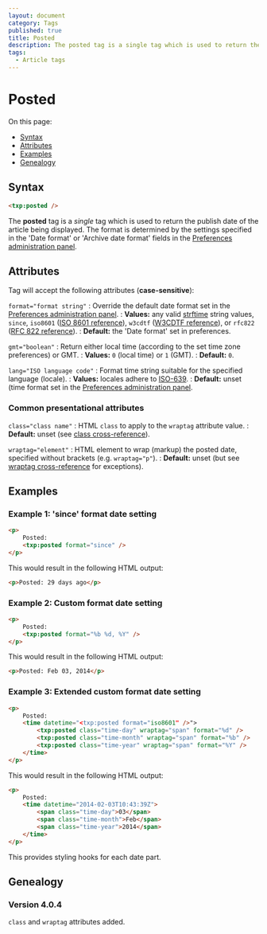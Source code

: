 ```yaml
---
layout: document
category: Tags
published: true
title: Posted
description: The posted tag is a single tag which is used to return the publish date of the article being displayed.
tags:
  - Article tags
---
```


# Posted

On this page:

* [Syntax](#syntax)
* [Attributes](#attributes)
* [Examples](#examples)
* [Genealogy](#genealogy)

## Syntax

~~~ html
<txp:posted />
~~~

The **posted** tag is a *single* tag which is used to return the publish date of the article being displayed. The format is determined by the settings specified in the 'Date format' or 'Archive date format' fields in the [Preferences administration panel](http://docs.textpattern.io/administration/preferences-panel).

## Attributes

Tag will accept the following attributes (**case-sensitive**):

`format="format string"`
: Override the default date format set in the [Preferences administration panel](http://docs.textpattern.io/administration/preferences-panel).
: **Values:** any valid [strftime](http://php.net/strftime) string values, `since`, `iso8601` ([ISO 8601 reference](http://en.wikipedia.org/wiki/ISO_8601)), `w3cdtf` ([W3CDTF reference](http://www.w3.org/TR/NOTE-datetime)), or `rfc822` ([RFC 822 reference](http://www.w3.org/Protocols/rfc822/#z28)).
: **Default:** the 'Date format' set in preferences.

`gmt="boolean"`
: Return either local time (according to the set time zone preferences) or GMT.
: **Values:** `0` (local time) or `1` (GMT).
: **Default:** `0`.

`lang="ISO language code"`
: Format time string suitable for the specified language (locale).
: **Values:** locales adhere to [ISO-639](http://en.wikipedia.org/wiki/ISO_639-2).
: **Default:** unset (time format set in the [Preferences administration panel](http://docs.textpattern.io/administration/preferences-panel).

### Common presentational attributes

`class="class name"`
: HTML `class` to apply to the `wraptag` attribute value.
: **Default:** unset (see [class cross-reference](http://docs.textpattern.io/tags/tag-attributes-cross-reference#class)).

`wraptag="element"`
: HTML element to wrap (markup) the posted date, specified without brackets (e.g. `wraptag="p"`).
: **Default:** unset (but see [wraptag cross-reference](http://docs.textpattern.io/tags/tag-attributes-cross-reference#wraptag) for exceptions).

## Examples

### Example 1: 'since' format date setting

~~~ html
<p>
    Posted:
    <txp:posted format="since" />
</p>
~~~

This would result in the following HTML output:

~~~ html
<p>Posted: 29 days ago</p>
~~~

### Example 2: Custom format date setting

~~~ html
<p>
    Posted:
    <txp:posted format="%b %d, %Y" />
</p>
~~~

This would result in the following HTML output:

~~~ html
<p>Posted: Feb 03, 2014</p>
~~~

### Example 3: Extended custom format date setting

~~~ html
<p>
    Posted:
    <time datetime="<txp:posted format="iso8601" />">
        <txp:posted class="time-day" wraptag="span" format="%d" />
        <txp:posted class="time-month" wraptag="span" format="%b" />
        <txp:posted class="time-year" wraptag="span" format="%Y" />
    </time>
</p>
~~~

This would result in the following HTML output:

~~~ html
<p>
    Posted:
    <time datetime="2014-02-03T10:43:39Z">
        <span class="time-day">03</span>
        <span class="time-month">Feb</span>
        <span class="time-year">2014</span>
    </time>
</p>
~~~

This provides styling hooks for each date part.

## Genealogy

### Version 4.0.4

`class` and `wraptag` attributes added.
